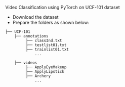 Video Classification using PyTorch on UCF-101 dataset

- Download the dataset
- Prepare the folders as shown below:

```
├── UCF-101 
    ├── annotations
         ├── classInd.txt
         ├── testlist01.txt
         ├── trainlist01.txt
             ...
          
    ├── videos
         ├── ApplyEyeMakeup
         ├── ApplyLipstick
         ├── Archery
             ...
```

